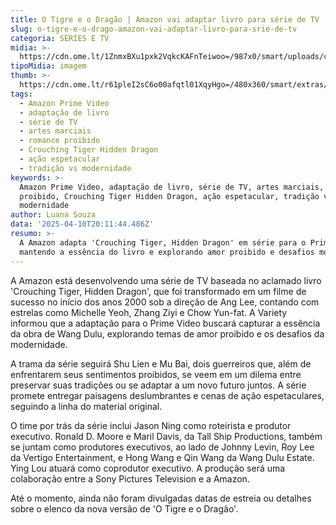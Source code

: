 ```yaml
---
title: O Tigre e o Dragão | Amazon vai adaptar livro para série de TV
slug: o-tigre-e-o-drago-amazon-vai-adaptar-livro-para-srie-de-tv
categoria: SÉRIES E TV
midia: >-
  https://cdn.ome.lt/1ZnmxBXu1pxk2VqkcKAFnTeiwoo=/987x0/smart/uploads/conteudo/fotos/02_72M50Ul.jpg
tipoMidia: imagem
thumb: >-
  https://cdn.ome.lt/r61pleI2sC6o00afqtl01XqyHgo=/480x360/smart/extras/conteudos/Captura_de_tela_2025-04-10_161100.png
tags:
  - Amazon Prime Video
  - adaptação de livro
  - série de TV
  - artes marciais
  - romance proibido
  - Crouching Tiger Hidden Dragon
  - ação espetacular
  - tradição vs modernidade
keywords: >-
  Amazon Prime Video, adaptação de livro, série de TV, artes marciais, romance
  proibido, Crouching Tiger Hidden Dragon, ação espetacular, tradição vs
  modernidade
author: Luana Souza
data: '2025-04-10T20:11:44.486Z'
resumo: >-
  A Amazon adapta 'Crouching Tiger, Hidden Dragon' em série para o Prime Video,
  mantendo a essência do livro e explorando amor proibido e desafios modernos.
---
```


A Amazon está desenvolvendo uma série de TV baseada no aclamado livro 'Crouching Tiger, Hidden Dragon', que foi transformado em um filme de sucesso no início dos anos 2000 sob a direção de Ang Lee, contando com estrelas como Michelle Yeoh, Zhang Ziyi e Chow Yun-fat. A Variety informou que a adaptação para o Prime Video buscará capturar a essência da obra de Wang Dulu, explorando temas de amor proibido e os desafios da modernidade.

A trama da série seguirá Shu Lien e Mu Bai, dois guerreiros que, além de enfrentarem seus sentimentos proibidos, se veem em um dilema entre preservar suas tradições ou se adaptar a um novo futuro juntos. A série promete entregar paisagens deslumbrantes e cenas de ação espetaculares, seguindo a linha do material original.

O time por trás da série inclui Jason Ning como roteirista e produtor executivo. Ronald D. Moore e Maril Davis, da Tall Ship Productions, também se juntam como produtores executivos, ao lado de Johnny Levin, Roy Lee da Vertigo Entertainment, e Hong Wang e Qin Wang da Wang Dulu Estate. Ying Lou atuará como coprodutor executivo. A produção será uma colaboração entre a Sony Pictures Television e a Amazon.

Até o momento, ainda não foram divulgadas datas de estreia ou detalhes sobre o elenco da nova versão de 'O Tigre e o Dragão'.

